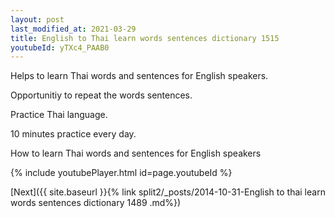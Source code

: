 ```yaml
---
layout: post
last_modified_at: 2021-03-29
title: English to Thai learn words sentences dictionary 1515 
youtubeId: yTXc4_PAAB0
---
```

 
 
Helps to learn Thai words and sentences for English speakers.

Opportunitiy to repeat the words sentences. 

Practice Thai language. 
 
10 minutes practice every day. 
 
How to learn Thai words and sentences for English speakers 
 
{% include youtubePlayer.html id=page.youtubeId %}
 
 
[Next]({{ site.baseurl }}{% link  split2/_posts/2014-10-31-English to thai learn words sentences dictionary 1489 .md%})
 
